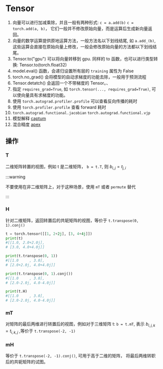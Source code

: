 # Tensor

1. 向量可以进行加减乘除，并且一般有两种形式: `c = a.add(b)` `c = torch.add(a, b)`， 它们一般并不修改原始向量，而是运算后生成新向量返回。
2. 向量的数学运算提供原地运算方法，一般方法名以下划线结尾, 如 `a.add_(b)`, 这些运算会直接在原始向量上修改，一般会修改原始向量的方法都以下划线结尾。
3. Tensor.to("gpu") 可以将向量转移到 gpu. 同样的 to 函数，也可以进行类型转换: Tensor.to(torch.float32)
4. model.eval() 函数，会递归设置所有层的 `training` 属性为 False
5. torch.no_grad() 会将模型的自动求梯度的功能去除，一般用于预测流程
6. Tensor.detatch() 会返回一个不带梯度的 Tensor。、
7. 指定 `requires_grad=True`, 如 `torch.tensor(..., requires_grad=True)`, 可以使向量具有求梯度的功能。
8. 使用 `torch.autograd.profiler.profile` 可以查看反向传播的耗时
9. 使用 `torch.profiler.profile` 查看 forward 耗时
10. `torch.autograd.functional.jacobian` `torch.autograd.functional.vjp`
11. 模型解释 [captum](https://captum.ai/)
12. 混合精度 [apex](https://github.com/NVIDIA/apex)

## 操作

### T

二维矩阵转置的视图，例如 t 是二维矩阵， `b = t.T`, 则 $b_{i,j} = t_{j,i}$

:::warning

不要使用在非二维矩阵上，对于这种场景，使用 `mT` 或者 `permute` 替代

:::

### H

针对二维矩阵，返回转置后的共轭矩阵的视图，等价于 `t.transpose(0, 1).conj()`

```python
t = torch.tensor([[1, 2+2j], [3, 4+4j]])
print(t)
#[[1.0, 2.0+2.0j],
# [3.0, 4.0+4.0j]]

print(t.transpose(0, 1))
#[[1.0     , 3.0],
# [2.0+2.0j, 4.0+4.0j]]

print(t.transpose(0, 1).conj())
#[[1.0     , 3.0],
# [2.0-2.0j, 4.0-4.0j]]

print(t.H)
#[[1.0     , 3.0],
# [2.0-2.0j, 4.0-4.0j]]
```

### mT

对矩阵的最后两维进行转置后的视图，例如对于三维矩阵 t: `b = t.mT`,
表示 $b_{i,j,k} = t_{i,k,j}$ ,等价于 `t.transpose(-2, -1)`

### mH

等价于 `t.transpose(-2, -1).conj()`, 可用于高于二维的矩阵，
将最后两维转职后的共轭矩阵的试图。
